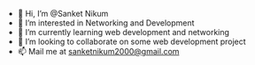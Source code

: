 - 👋 Hi, I’m @Sanket Nikum
- 👀 I’m interested in Networking and Development
- 🌱 I’m currently learning web development and networking
- 💞️ I’m looking to collaborate on some web development project
- 📫 Mail me at sanketnikum2000@gmail.com

<!---
Sankxtt/Sankxtt is a ✨ special ✨ repository because its `README.md` (this file) appears on your GitHub profile.
You can click the Preview link to take a look at your changes.
--->
